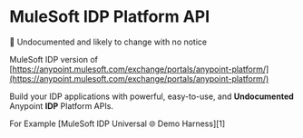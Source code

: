 # MuleSoft IDP Platform API
🚨 Undocumented and likely to change with no notice

MuleSoft IDP version of [https://anypoint.mulesoft.com/exchange/portals/anypoint-platform/](https://anypoint.mulesoft.com/exchange/portals/anypoint-platform/)

Build your IDP applications with powerful, easy-to-use, and **Undocumented** Anypoint **IDP** Platform APIs.

For Example [MuleSoft IDP Universal 🌐 Demo Harness][1]


